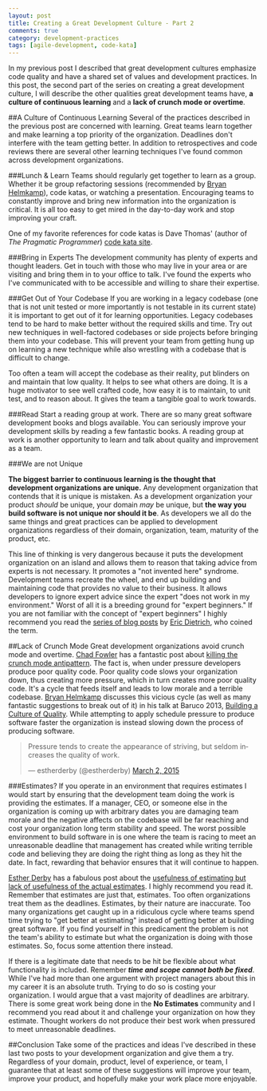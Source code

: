 ```yaml
---
layout: post
title: Creating a Great Development Culture - Part 2
comments: true
category: development-practices
tags: [agile-development, code-kata]
---
```

In my previous post I described that great development cultures emphasize code quality and have a shared set of values and development practices. In this post, the second part of the series on creating a great development culture, I will describe the other qualities great development teams have, **a culture of continuous learning** and a **lack of crunch mode or overtime**.

<!--more-->

##A Culture of Continuous Learning
Several of the practices described in the previous post are concerned with learning. Great teams learn together and make learning a top priority of the organization. Deadlines don't interfere with the team getting better. In addition to retrospectives and code reviews there are several other learning techniques I've found common across development organizations.

###Lunch & Learn
Teams should regularly get together to learn as a group. Whether it be group refactoring sessions (recommended by [Bryan Helmkamp](https://twitter.com/brynary "Bryan Helmkamp's Twitter Account")), code katas, or watching a presentation. Encouraging teams to constantly improve and bring new information into the organization is critical. It is all too easy to get mired in the day-to-day work and stop improving your craft. 

One of my favorite references for code katas is Dave Thomas' (author of _The Pragmatic Programmer_) [code kata site](http://codekata.com/ "PragDave's Code Kata Website").

###Bring in Experts 
The development community has plenty of experts and thought leaders. Get in touch with those who may live in your area or are visiting and bring them in to your office to talk. I've found the experts who I've communicated with to be accessible and willing to share their expertise.

###Get Out of Your Codebase
If you are working in a legacy codebase (one that is not unit tested or more importantly is not testable in its current state) it is important to get out of it for learning opportunities. Legacy codebases tend to be hard to make better without the required skills and time. Try out new techniques in well-factored codebases or side projects before bringing them into your codebase. This will prevent your team from getting hung up on learning a new technique while also wrestling with a codebase that is difficult to change.

Too often a team will accept the codebase as their reality, put blinders on and maintain that low quality. It helps to see what others are doing. It is a huge motivator to see well crafted code, how easy it is to maintain, to unit test, and to reason about. It gives the team a tangible goal to work towards.

###Read
Start a reading group at work. There are so many great software development books and blogs available. You can seriously improve your development skills by reading a few fantastic books. A reading group at work is another opportunity to learn and talk about quality and improvement as a team. 

###We are not Unique

**The biggest barrier to continuous learning is the thought that development organizations are unique.** Any development organization that contends that it is unique is mistaken. As a development organization your product *should* be unique, your domain *may* be unique, but **the way you build software is not unique nor should it be**. As developers we all do the same things and great practices can be applied to development organizations regardless of their domain, organization, team, maturity of the product, etc. 

This line of thinking is very dangerous because it puts the development organization on an island and allows them to reason that taking advice from experts is not necessary. It promotes a "not invented here" syndrome. Development teams recreate the wheel, and end up building and maintaining code that provides no value to their business. It allows developers to ignore expert advice since the expert "does not work in my environment." Worst of all it is a breeding ground for "expert beginners." If you are not familiar with the concept of "expert beginners" I highly recommend you read the [series of blog posts](http://www.daedtech.com/tag/expert-beginner) by [Eric Dietrich](http://www.daedtech.com/blog "Eric Dietrich's Blog"), who coined the term.

##Lack of Crunch Mode
Great development organizations avoid crunch mode and overtime. [Chad Fowler](http://chadfowler.com/ "Chad Fowler's website") has a fantastic post about [killing the crunch mode antipattern](http://chadfowler.com/blog/2014/01/22/the-crunch-mode-antipattern/). The fact is, when under pressure developers produce poor quality code. Poor quality code slows your organization down, thus creating more pressure, which in turn creates more poor quality code. It's a cycle that feeds itself and leads to low morale and a terrible codebase. [Bryan Helmkamp](https://twitter.com/brynary "Bryan Helmkamp's Twitter Account")
discusses this vicious cycle (as well as many fantastic suggestions to break out of it) in his talk at Baruco 2013, [Building a Culture of Quality](https://www.youtube.com/watch?v=Jsi1YTkXwxA). While attempting to apply schedule pressure to produce software faster the organization is instead slowing down the process of producing software. 

<blockquote class="twitter-tweet" lang="en"><p>Pressure tends to create the appearance of striving, but seldom increases the quality of work.</p>&mdash; estherderby (@estherderby) <a href="https://twitter.com/estherderby/status/572402741282152449">March 2, 2015</a></blockquote>
<script async src="//platform.twitter.com/widgets.js" charset="utf-8"></script>

###Estimates?
If you operate in an environment that requires estimates I would start by ensuring that the development team doing the work is providing the estimates. If a manager, CEO, or someone else in the organization is coming up with arbitrary dates you are damaging team morale and the negative affects on the codebase will be far reaching and cost your organization long term stability and speed. The worst possible environment to build software in is one where the team is racing to meet an unreasonable deadline that management has created while writing terrible code and believing they are doing the right thing as long as they hit the date. In fact, rewarding that behavior ensures that it will continue to happen.

[Esther Derby](http://www.estherderby.com/ "Esther Derby's website") has a fabulous post about the [usefulness of estimating but lack of usefulness of the actual estimates](http://www.estherderby.com/2012/03/estimating-is-often-helpful-estimates-are-often-not.html). I highly recommend you read it. Remember that estimates are just that, estimates. Too often organizations treat them as the deadlines. Estimates, by their nature are inaccurate. Too many organizations get caught up in a  ridiculous cycle where teams spend time trying to "get better at estimating" instead of getting better at building great software. If you find yourself in this predicament the problem is not the team's ability to estimate but what the organization is doing with those estimates. So, focus some attention there instead.

If there is a legitimate date that needs to be hit be flexible about what functionality is included. Remember **_time and scope cannot both be fixed_**. While I've had more than one argument with project managers about this in my career it is an absolute truth. Trying to do so is costing your organization. I would argue that a vast majority of deadlines are arbitrary. There is some great work being done in the **No Estimates** community and I recommend you read about it and challenge your organization on how they estimate. Thought workers do not produce their best work when pressured to meet unreasonable deadlines. 

##Conclusion
Take some of the practices and ideas I've described in these last two posts to your development organization and give them a try. Regardless of your domain, product, level of experience, or team, I guarantee that at least some of these suggestions will improve your team, improve your product, and hopefully make your work place more enjoyable.
